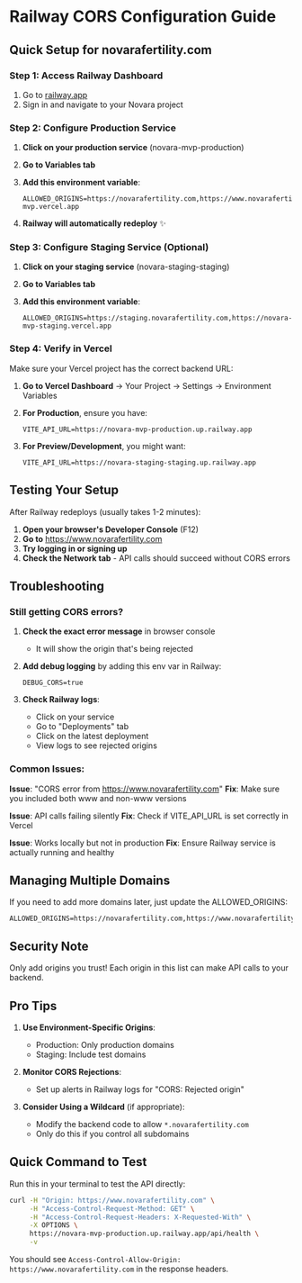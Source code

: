 # Railway CORS Configuration Guide

## Quick Setup for novarafertility.com

### Step 1: Access Railway Dashboard
1. Go to [railway.app](https://railway.app)
2. Sign in and navigate to your Novara project

### Step 2: Configure Production Service

1. **Click on your production service** (novara-mvp-production)

2. **Go to Variables tab**

3. **Add this environment variable**:
   ```
   ALLOWED_ORIGINS=https://novarafertility.com,https://www.novarafertility.com,https://novara-mvp.vercel.app
   ```

4. **Railway will automatically redeploy** ✨

### Step 3: Configure Staging Service (Optional)

1. **Click on your staging service** (novara-staging-staging)

2. **Go to Variables tab**

3. **Add this environment variable**:
   ```
   ALLOWED_ORIGINS=https://staging.novarafertility.com,https://novara-mvp-staging.vercel.app
   ```

### Step 4: Verify in Vercel

Make sure your Vercel project has the correct backend URL:

1. **Go to Vercel Dashboard** → Your Project → Settings → Environment Variables

2. **For Production**, ensure you have:
   ```
   VITE_API_URL=https://novara-mvp-production.up.railway.app
   ```

3. **For Preview/Development**, you might want:
   ```
   VITE_API_URL=https://novara-staging-staging.up.railway.app
   ```

## Testing Your Setup

After Railway redeploys (usually takes 1-2 minutes):

1. **Open your browser's Developer Console** (F12)
2. **Go to** https://www.novarafertility.com
3. **Try logging in or signing up**
4. **Check the Network tab** - API calls should succeed without CORS errors

## Troubleshooting

### Still getting CORS errors?

1. **Check the exact error message** in browser console
   - It will show the origin that's being rejected

2. **Add debug logging** by adding this env var in Railway:
   ```
   DEBUG_CORS=true
   ```

3. **Check Railway logs**:
   - Click on your service
   - Go to "Deployments" tab
   - Click on the latest deployment
   - View logs to see rejected origins

### Common Issues:

**Issue**: "CORS error from https://www.novarafertility.com"
**Fix**: Make sure you included both www and non-www versions

**Issue**: API calls failing silently
**Fix**: Check if VITE_API_URL is set correctly in Vercel

**Issue**: Works locally but not in production
**Fix**: Ensure Railway service is actually running and healthy

## Managing Multiple Domains

If you need to add more domains later, just update the ALLOWED_ORIGINS:

```
ALLOWED_ORIGINS=https://novarafertility.com,https://www.novarafertility.com,https://app.novarafertility.com,https://beta.novarafertility.com
```

## Security Note

Only add origins you trust! Each origin in this list can make API calls to your backend.

## Pro Tips

1. **Use Environment-Specific Origins**:
   - Production: Only production domains
   - Staging: Include test domains
   
2. **Monitor CORS Rejections**:
   - Set up alerts in Railway logs for "CORS: Rejected origin"
   
3. **Consider Using a Wildcard** (if appropriate):
   - Modify the backend code to allow `*.novarafertility.com`
   - Only do this if you control all subdomains

## Quick Command to Test

Run this in your terminal to test the API directly:

```bash
curl -H "Origin: https://www.novarafertility.com" \
     -H "Access-Control-Request-Method: GET" \
     -H "Access-Control-Request-Headers: X-Requested-With" \
     -X OPTIONS \
     https://novara-mvp-production.up.railway.app/api/health \
     -v
```

You should see `Access-Control-Allow-Origin: https://www.novarafertility.com` in the response headers.
